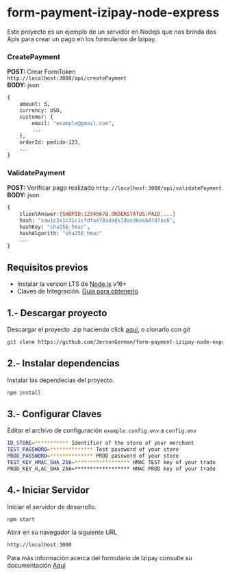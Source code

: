 # form-payment-izipay-node-express
Este proyecto es un ejemplo de un servidor en Nodejs que nos brinda dos Apis para crear un pago en los formularios de Izipay.

### CreatePayment
**POST:** Crear FormToken  
`http://localhost:3000/api/createPayment`  
**BODY:** json
```sh
{
    amount: 5,
    currency: USD,
    customer: {
        email: "example@gmail.com",
        ...
    },
    orderId: pedido-123,
    ...
}
```

### ValidatePayment
**POST:** Verificar pago realizado
`http://localhost:3000/api/validatePayment`  
**BODY:** json  
```sh
{
    clientAnswer:{SHOPID:12345678,ORDERSTATUS:PAID,...}
    hash: "saw1c3x1c31c1sfdfae78ada8s7dasd6as6d7d7as6",
    hashKey: "sha256_hmac",
    hashAlgorith: "sha256_hmac"
    ...
}
```

## Requisitos previos
* Instalar la version LTS de [Node.js](https://nodejs.org) v16+ 
* Claves de Integración. [Guia para obtenerlo](https://github.com/izipay-pe/obtener-credenciales-de-conexion#obtener-credenciales-de-conexi%C3%B3n)

## 1.- Descargar proyecto
Descargar el proyecto .zip haciendo click [aquí](https://github.com/JersonGerman/form-payment-izipay-node-express/archive/refs/heads/main.zip), o clonarlo con git

```sh
git clone https://github.com/JersonGerman/form-payment-izipay-node-express.git
```

## 2.- Instalar dependencias
Instalar las dependecias del proyecto.

```sh
npm install
```

## 3.- Configurar Claves
Editar el archivo de configuración `example.config.env` a `config.env`
```sh
ID_STORE=*********** Identifier of the store of your merchant
TEST_PASSWORD=************** Test password of your store
PROD_PASSWORD=************** PROD password of your store
TEST_KEY_HMAC_SHA_256=****************** HMAC TEST key of your trade
PROD_KEY_H,AC_SHA_256=****************** HMAC PROD key of your trade
```
## 4.- Iniciar Servidor
Iniciar  el servidor de desarrollo. 

```sh
npm start
```

Abrir en su navegador la siguiente URL

```sh
http://localhost:3000
```

Para más información acerca del formulario de Izipay consulte su documentación [Aquí](https://secure.micuentaweb.pe/doc/es-PE/rest/V4.0/javascript/)
